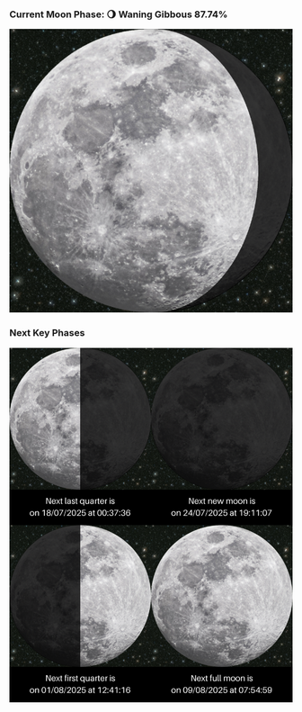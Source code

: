 ### Current Moon Phase: 🌖 Waning Gibbous 87.74%
![Moon Phase](moonphase.png)
### Next Key Phases
![Gallery](gallery.png)